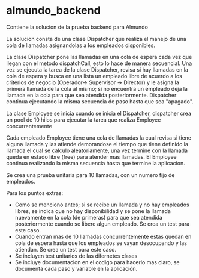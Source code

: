 # almundo_backend

Contiene la solucion de la prueba backend para Almundo

La solucion consta de una clase Dispatcher que realiza el manejo de una cola de llamadas asignandolas a los empleados disponibles.

La clase Dispatcher pone las llamadas en una cola de espera cada vez que llegan con el metodo dispatchCall, esto lo hace de manera secuencial.
Una vez se ejecuta la tarea de la clase Dispatcher, revisa si hay llamadas en la cola de espera y busca en una lista un empleado libre de acuerdo a los  criterios de negocio (Operador-> Supervisor -> Director) y le asigna la primera llamada de la cola al mismo; si no encuentra un empleado deja la llamada en la cola para que sea atendida posteriormente. Dispatcher continua ejecutando la misma secuencia de paso hasta que sea "apagado".

La clase Employee se inicia cuando se inicia el Dispatcher, dispatcher crea un pool de 10 hilos para ejecutar la tarea que realiza Employee concurrentemente

Cada empleado Employee tiene una cola de llamadas la cual revisa si tiene alguna llamada  y las atiende demorandose el tiempo que tiene definido la llamada el cual se calculo aleatoriamente, una vez termine con la llamada queda en estado libre (free) para atender mas llamadas. 
El Employee continua realizando la misma secuencia hasta que termine la aplicacion.


Se crea una prueba unitaria para 10 llamadas, con un numero fijo de empleados.

Para los puntos extras:

 - Como se menciono antes; si se recibe un llamada y no hay empleados libres, se indica que no hay disponibilidad y se pone la llamada nuevamente en  la cola (de primeras) para que sea atendida posteriormente cuando se libere algun empleado. Se crea un test para este caso.
 - Cuando entran mas de 10 llamadas concurrentemente estas quedan en cola de espera hasta que los empleados se vayan desocupando y las atiendan. Se crea un test para este caso.
 - Se incluyen test unitarios de las difernetes clases
 - Se incluye documentacion en el codigo para hacerlo mas claro, se documenta cada paso y variable en la aplicación.
 
